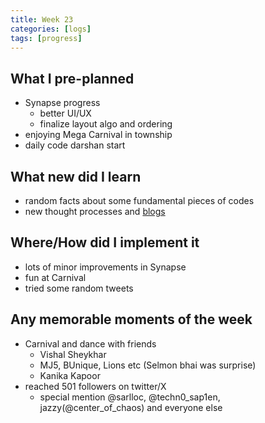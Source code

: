 ```yaml
---
title: Week 23
categories: [logs]
tags: [progress]
---
```


## What I pre-planned

- Synapse progress
    - better UI/UX
    - finalize layout algo and ordering
- enjoying Mega Carnival in township
- daily code darshan start

## What new did I learn

- random facts about some fundamental pieces of codes
- new thought processes and [blogs](/_posts/life/2024-12-27-Sitting-on-a-tuktuk-and-looking-at-the-road.md)

## Where/How did I implement it

- lots of minor improvements in Synapse
- fun at Carnival
- tried some random tweets

## Any memorable moments of the week

- Carnival and dance with friends
    - Vishal Sheykhar
    - MJ5, BUnique, Lions etc (Selmon bhai was surprise)
    - Kanika Kapoor
- reached 501 followers on twitter/X
    - special mention @sarlloc, @techn0_sap1en, jazzy(@center_of_chaos) and everyone else